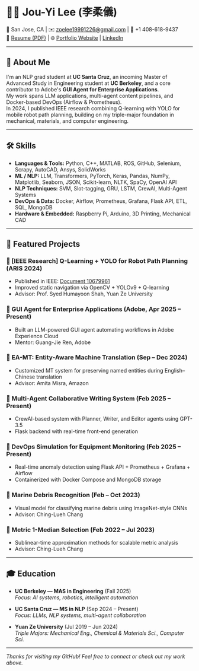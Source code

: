 # 👩‍💻 Jou-Yi Lee (李柔儀)

📍 San Jose, CA | ✉️ [zoelee19991226@gmail.com](mailto:zoelee19991226@gmail.com) | 📱 +1 408-618-9437  
📄 [Resume (PDF)](./Jou_Yi_Lee_Resume.pdf) | 🌐 [Portfolio Website](https://zoelee23277789.github.io/my-portfolio) | [LinkedIn](https://www.linkedin.com/in/jou-yilee/)

---

## 🧠 About Me

I'm an NLP grad student at **UC Santa Cruz**, an incoming Master of Advanced Study in Engineering student at **UC Berkeley**, and a core contributor to Adobe's **GUI Agent for Enterprise Applications**.  
My work spans LLM applications, multi-agent content pipelines, and Docker-based DevOps (Airflow & Prometheus).  
In 2024, I published IEEE research combining Q-learning with YOLO for mobile robot path planning, building on my triple-major foundation in mechanical, materials, and computer engineering.

---

## 🛠️ Skills

- **Languages & Tools:** Python, C++, MATLAB, ROS, GitHub, Selenium, Scrapy, AutoCAD, Ansys, SolidWorks  
- **ML / NLP:** LLM, Transformers, PyTorch, Keras, Pandas, NumPy, Matplotlib, Seaborn, JSON, Scikit-learn, NLTK, SpaCy, OpenAI API  
- **NLP Techniques:** SVM, Slot-tagging, GRU, LSTM, CrewAI, Multi-Agent Systems  
- **DevOps & Data:** Docker, Airflow, Prometheus, Grafana, Flask API, ETL, SQL, MongoDB  
- **Hardware & Embedded:** Raspberry Pi, Arduino, 3D Printing, Mechanical CAD

---

## 🔬 Featured Projects

### 🔹 [IEEE Research] Q-Learning + YOLO for Robot Path Planning (ARIS 2024)
- Published in IEEE: [Document 10679961](https://ieeexplore.ieee.org/document/10679961)
- Improved static navigation via OpenCV + YOLOv9 + Q-learning  
- Advisor: Prof. Syed Humayoon Shah, Yuan Ze University

### 🔹 GUI Agent for Enterprise Applications (Adobe, Apr 2025 – Present)
- Built an LLM-powered GUI agent automating workflows in Adobe Experience Cloud  
- Mentor: Guang-Jie Ren, Adobe

### 🔹 EA-MT: Entity-Aware Machine Translation (Sep – Dec 2024)
- Customized MT system for preserving named entities during English–Chinese translation  
- Advisor: Amita Misra, Amazon

### 🔹 Multi-Agent Collaborative Writing System (Feb 2025 – Present)
- CrewAI-based system with Planner, Writer, and Editor agents using GPT-3.5  
- Flask backend with real-time front-end generation

### 🔹 DevOps Simulation for Equipment Monitoring (Feb 2025 – Present)
- Real-time anomaly detection using Flask API + Prometheus + Grafana + Airflow  
- Containerized with Docker Compose and MongoDB storage

### 🔹 Marine Debris Recognition (Feb – Oct 2023)
- Visual model for classifying marine debris using ImageNet-style CNNs  
- Advisor: Ching-Lueh Chang

### 🔹 Metric 1-Median Selection (Feb 2022 – Jul 2023)
- Sublinear-time approximation methods for scalable metric analysis  
- Advisor: Ching-Lueh Chang

---

## 🎓 Education

- **UC Berkeley — MAS in Engineering** (Fall 2025)  
  _Focus: AI systems, robotics, intelligent automation_

- **UC Santa Cruz — MS in NLP** (Sep 2024 – Present)  
  _Focus: LLMs, NLP systems, multi-agent collaboration_

- **Yuan Ze University** (Jul 2019 – Jun 2024)  
  _Triple Majors: Mechanical Eng., Chemical & Materials Sci., Computer Sci._

---

_Thanks for visiting my GitHub! Feel free to connect or check out my work above._

